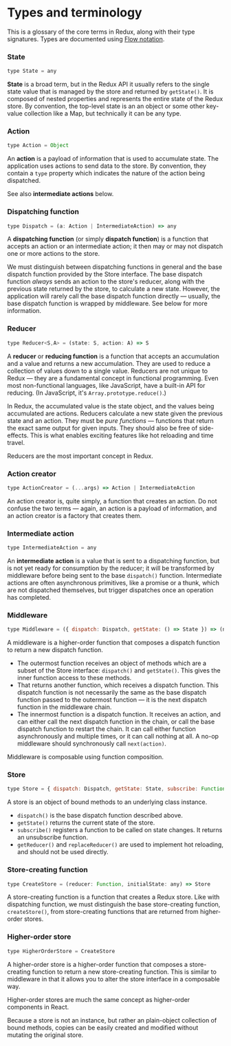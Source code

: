 Types and terminology
=====================

This is a glossary of the core terms in Redux, along with their type signatures. Types are documented using [Flow notation](http://flowtype.org/docs/quick-reference.html#_).

### State

```js
type State = any
```

**State** is a broad term, but in the Redux API it usually refers to the single state value that is managed by the store and returned by `getState()`. It is composed of nested properties and represents the entire state of the Redux store. By convention, the top-level state is an an object or some other key-value collection like a Map, but technically it can be any type.

### Action

```js
type Action = Object
```

An **action** is a payload of information that is used to accumulate state. The application uses actions to send data to the store. By convention, they contain a `type` property which indicates the nature of the action being dispatched.

See also **intermediate actions** below.

### Dispatching function

```js
type Dispatch = (a: Action | IntermediateAction) => any
```

A **dispatching function** (or simply **dispatch function**) is a function that accepts an action or an intermediate action; it then may or may not dispatch one or more actions to the store.

We must distinguish between dispatching functions in general and the base dispatch function provided by the Store interface. The base dispatch function *always* sends an action to the store's reducer, along with the previous state returned by the store, to calculate a new state. However, the application will rarely call the base dispatch function directly — usually, the base dispatch function is wrapped by middleware. See below for more information.

### Reducer

```js
type Reducer<S,A> = (state: S, action: A) => S
```

A **reducer** or **reducing function** is a function that accepts an accumulation and a value and returns a new accumulation. They are used to reduce a collection of values down to a single value. Reducers are not unique to Redux — they are a fundamental concept in functional programming.  Even most non-functional languages, like JavaScript, have a built-in API for reducing. (In JavaScript, it's `Array.prototype.reduce()`.)

In Redux, the accumulated value is the state object, and the values being accumulated are actions. Reducers calculate a new state given the previous state and an action. They must be *pure functions* — functions that return the exact same output for given inputs. They should also be free of side-effects. This is what enables exciting features like hot reloading and time travel.

Reducers are the most important concept in Redux.

### Action creator

```js
type ActionCreator = (...args) => Action | IntermediateAction
```

An action creator is, quite simply, a function that creates an action. Do not confuse the two terms — again, an action is a payload of information, and an action creator is a factory that creates them.

### Intermediate action

```js
type IntermediateAction = any
```

An **intermediate action** is a value that is sent to a dispatching function, but is not yet ready for consumption by the reducer; it will be transformed by middleware before being sent to the base `dispatch()` function. Intermediate actions are often asynchronous primitives, like a promise or a thunk, which are not dispatched themselves, but trigger dispatches once an operation has completed.

### Middleware

```js
type Middleware = ({ dispatch: Dispatch, getState: () => State }) => (next: Dispatch) => Dispatch
```

A middleware is a higher-order function that composes a dispatch function to return a new dispatch function.

- The outermost function receives an object of methods which are a subset of the Store interface: `dispatch()` and `getState()`. This gives the inner function access to these methods.
- That returns another function, which receives a dispatch function. This dispatch function is not necessarily the same as the base dispatch function passed to the outermost function — it is the next dispatch function in the middleware chain.
- The innermost function is a dispatch function. It receives an action, and can either call the next dispatch function in the chain, or call the base dispatch function to restart the chain. It can call either function asynchronously and multiple times, or it can call nothing at all. A no-op middleware should synchronously call `next(action)`.

Middleware is composable using function composition.

### Store

```js
type Store = { dispatch: Dispatch, getState: State, subscribe: Function, getReducer: Reducer, replaceReducer: void }
```

A store is an object of bound methods to an underlying class instance.

- `dispatch()` is the base dispatch function described above.
- `getState()` returns the current state of the store.
- `subscribe()` registers a function to be called on state changes. It returns an unsubscribe function.
- `getReducer()` and `replaceReducer()` are used to implement hot reloading, and should not be used directly.

### Store-creating function

```js
type CreateStore = (reducer: Function, initialState: any) => Store
```

A store-creating function is a function that creates a Redux store. Like with dispatching function, we must distinguish the base store-creating function, `createStore()`, from store-creating functions that are returned from higher-order stores.

### Higher-order store

```js
type HigherOrderStore = CreateStore
```

A higher-order store is a higher-order function that composes a store-creating function to return a new store-creating function. This is similar to middleware in that it allows you to alter the store interface in a composable way.

Higher-order stores are much the same concept as higher-order components in React.

Because a store is not an instance, but rather an plain-object collection of bound methods, copies can be easily created and modified without mutating the original store.
